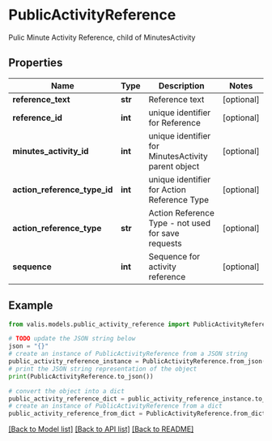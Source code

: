 # PublicActivityReference

Pulic Minute Activity Reference, child of MinutesActivity

## Properties

Name | Type | Description | Notes
------------ | ------------- | ------------- | -------------
**reference_text** | **str** | Reference text | [optional] 
**reference_id** | **int** | unique identifier for Reference | [optional] 
**minutes_activity_id** | **int** | unique identifier for MinutesActivity parent object | [optional] 
**action_reference_type_id** | **int** | unique identifier for Action Reference Type | [optional] 
**action_reference_type** | **str** | Action Reference Type - not used for save requests | [optional] 
**sequence** | **int** | Sequence for activity reference | [optional] 

## Example

```python
from valis.models.public_activity_reference import PublicActivityReference

# TODO update the JSON string below
json = "{}"
# create an instance of PublicActivityReference from a JSON string
public_activity_reference_instance = PublicActivityReference.from_json(json)
# print the JSON string representation of the object
print(PublicActivityReference.to_json())

# convert the object into a dict
public_activity_reference_dict = public_activity_reference_instance.to_dict()
# create an instance of PublicActivityReference from a dict
public_activity_reference_from_dict = PublicActivityReference.from_dict(public_activity_reference_dict)
```
[[Back to Model list]](../README.md#documentation-for-models) [[Back to API list]](../README.md#documentation-for-api-endpoints) [[Back to README]](../README.md)


